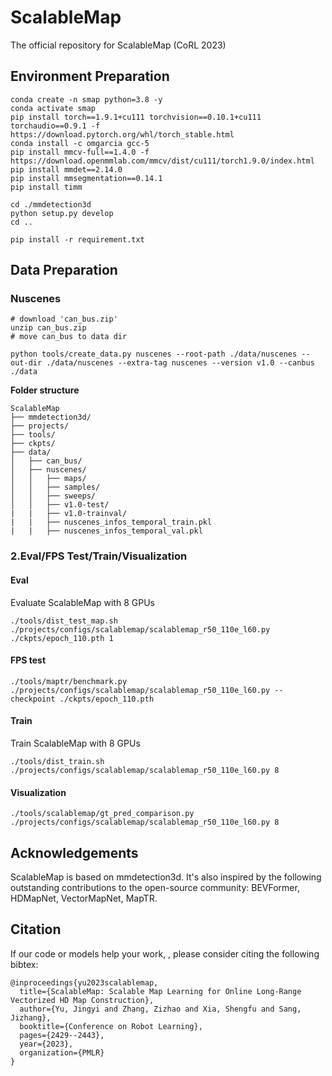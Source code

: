 # ScalableMap
The official repository for ScalableMap (CoRL 2023)

## Environment Preparation
```shell
conda create -n smap python=3.8 -y
conda activate smap
pip install torch==1.9.1+cu111 torchvision==0.10.1+cu111 torchaudio==0.9.1 -f https://download.pytorch.org/whl/torch_stable.html
conda install -c omgarcia gcc-5
pip install mmcv-full==1.4.0 -f https://download.openmmlab.com/mmcv/dist/cu111/torch1.9.0/index.html
pip install mmdet==2.14.0
pip install mmsegmentation==0.14.1
pip install timm

cd ./mmdetection3d
python setup.py develop
cd ..

pip install -r requirement.txt
```
## Data Preparation
### Nuscenes
```
# download 'can_bus.zip'
unzip can_bus.zip 
# move can_bus to data dir
```
```
python tools/create_data.py nuscenes --root-path ./data/nuscenes --out-dir ./data/nuscenes --extra-tag nuscenes --version v1.0 --canbus ./data
```
**Folder structure**
```
ScalableMap
├── mmdetection3d/
├── projects/
├── tools/
├── ckpts/
├── data/
│   ├── can_bus/
│   ├── nuscenes/
│   │   ├── maps/
│   │   ├── samples/
│   │   ├── sweeps/
│   │   ├── v1.0-test/
|   |   ├── v1.0-trainval/
|   |   ├── nuscenes_infos_temporal_train.pkl
|   |   ├── nuscenes_infos_temporal_val.pkl
```

### 2.Eval/FPS Test/Train/Visualization
#### Eval
Evaluate ScalableMap with 8 GPUs
```
./tools/dist_test_map.sh ./projects/configs/scalablemap/scalablemap_r50_110e_l60.py ./ckpts/epoch_110.pth 1
```

#### FPS test
```
./tools/maptr/benchmark.py ./projects/configs/scalablemap/scalablemap_r50_110e_l60.py --checkpoint ./ckpts/epoch_110.pth
```

#### Train
Train ScalableMap with 8 GPUs
```
./tools/dist_train.sh ./projects/configs/scalablemap/scalablemap_r50_110e_l60.py 8
```

#### Visualization
```
./tools/scalablemap/gt_pred_comparison.py ./projects/configs/scalablemap/scalablemap_r50_110e_l60.py 8
```

## Acknowledgements
ScalableMap is based on mmdetection3d. It's also inspired by the following outstanding contributions to the open-source community: BEVFormer, HDMapNet, VectorMapNet, MapTR.

## Citation
If our code or models help your work, , please consider citing the following bibtex:
```
@inproceedings{yu2023scalablemap,
  title={ScalableMap: Scalable Map Learning for Online Long-Range Vectorized HD Map Construction},
  author={Yu, Jingyi and Zhang, Zizhao and Xia, Shengfu and Sang, Jizhang},
  booktitle={Conference on Robot Learning},
  pages={2429--2443},
  year={2023},
  organization={PMLR}
}
```
